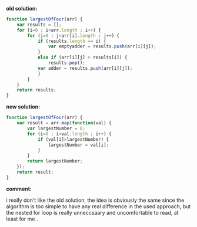 **old solution:**
```javascript
function largestOfFour(arr) {
    var results = [];
    for (i=0 ; i<arr.length ; i++) {
        for (j=0 ; j<arr[i].length ; j++) {
            if (results.length == i) {
                var emptyadder = results.push(arr[i][j]);
            }
            else if (arr[i][j] > results[i]) {
                results.pop();
            var adder = results.push(arr[i][j]);
            }
        }
    }
    return results;
}
```

**new solution:**
```javascript
function largestOfFour(arr) {
    var result = arr.map(function(val) {
        var largestNumber = 0;
        for (i=0 ; i<val.length ; i++) {
            if (val[i]>largestNumber) {
                largestNumber = val[i];
            }
        }
        return largestNumber;
    });
    return result;
}
```
**comment:**

i really don't like the old solution, the idea is obviously the same since the algorithm is too simple to have any real
difference in the used approach, but the nested for loop is really unneccsaary and uncomfortable to read, at least for me .

